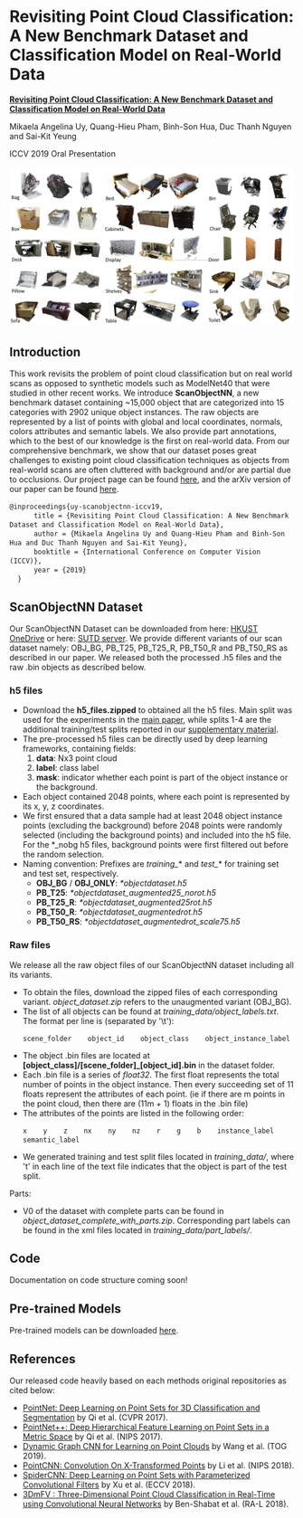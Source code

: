 # Revisiting Point Cloud Classification: A New Benchmark Dataset and Classification Model on Real-World Data
**[Revisiting Point Cloud Classification: A New Benchmark Dataset and Classification Model on Real-World Data](https://hkust-vgd.github.io/scanobjectnn/)** 

Mikaela Angelina Uy, Quang-Hieu Pham, Binh-Son Hua, Duc Thanh Nguyen and Sai-Kit Yeung

ICCV 2019 Oral Presentation

![pic-network](objects_teaser.png)

## Introduction
This work revisits the problem of point cloud classification but on real world scans as opposed to synthetic models such as ModelNet40 that were studied in other recent works. We introduce **ScanObjectNN**, a new benchmark dataset containing ~15,000 object that are categorized into 15 categories with 2902 unique object instances. The raw objects are represented by a list of points with global and local coordinates, normals, colors attributes and semantic labels. We also provide part annotations, which to the best of our knowledge is the first on real-world data. From our comprehensive benchmark, we show that our dataset poses great challenges to existing point cloud classification techniques as objects from real-world scans are often cluttered with background and/or are partial due to occlusions. Our project page can be found [here](https://hkust-vgd.github.io/scanobjectnn/), and the arXiv version of our paper can be found [here](https://arxiv.org/abs/1908.04616).
```
@inproceedings{uy-scanobjectnn-iccv19,
      title = {Revisiting Point Cloud Classification: A New Benchmark Dataset and Classification Model on Real-World Data},
      author = {Mikaela Angelina Uy and Quang-Hieu Pham and Binh-Son Hua and Duc Thanh Nguyen and Sai-Kit Yeung},
      booktitle = {International Conference on Computer Vision (ICCV)},
      year = {2019}
  }
```

## ScanObjectNN Dataset
Our ScanObjectNN Dataset can be downloaded from here: [HKUST OneDrive](https://gohkust-my.sharepoint.com/:f:/g/personal/saikit_ust_hk/EqRFLP5XEihCt_PFIHyPNO8BsKb7r8S5V5ELaCqk7UdDTQ?e=FX2OPF) or here: [SUTD server](http://103.24.77.34:8080/scanobjectnn/). We provide different variants of our scan dataset namely: OBJ_BG, PB_T25, PB_T25_R, PB_T50_R and PB_T50_RS as described in our paper. We released both the processed .h5 files and the raw .bin objects as described below.

### h5 files
* Download the **h5_files.zipped** to obtained all the h5 files. Main split was used for the experiments in the [main paper](https://arxiv.org/pdf/1908.04616.pdf), while splits 1-4 are the additional training/test splits reported in our [supplementary material](https://hkust-vgd.github.io/scanobjectnn/assets/iccv19_supp.pdf).
* The pre-processed h5 files can be directly used by deep learning frameworks, containing fields: 
   1. **data**: Nx3 point cloud
   2. **label**: class label
   3. **mask**: indicator whether each point is part of the object instance or the background.
* Each object contained 2048 points, where each point is represented by its x, y, z coordinates. 
* We first ensured that a data sample had at least 2048 object instance points (excluding the background) before 2048 points were randomly selected (including the background points) and included into the h5 file. For the \*_nobg h5 files, background points were first filtered out before the random selection. 
* Naming convention: Prefixes are *training_** and *test_** for training set and test set, respectively.
    * **OBJ_BG** / **OBJ_ONLY**: *\*objectdataset.h5*
    * **PB_T25**: *\*objectdataset_augmented25_norot.h5*
    * **PB_T25_R**: *\*objectdataset_augmented25rot.h5*
    * **PB_T50_R**: *\*objectdataset_augmentedrot.h5*
    * **PB_T50_RS**: *\*objectdataset_augmentedrot_scale75.h5*

### Raw files
We release all the raw object files of our ScanObjectNN dataset including all its variants.
* To obtain the files, download the zipped files of each corresponding variant. *object_dataset.zip* refers to the unaugmented variant (OBJ_BG).
* The list of all objects can be found at *training_data/object_labels.txt*. The format per line is (separated by '\t'):
    ```
    scene_folder    object_id    object_class    object_instance_label
    ```    
* The object .bin files are located at **[object_class]/[scene_folder]_[object_id].bin** in the dataset folder.
* Each .bin file is a series of *float32*. The first float represents the total number of points in the object instance. Then every succeeding set of 11 floats represent the attributes of each point. (ie if there are m points in the point cloud, then there are (11m + 1) floats in the .bin file)
* The attributes of the points are listed in the following order:
    ```
    x    y    z    nx    ny    nz    r    g    b    instance_label    semantic_label
    ```  
* We generated training and test split files located in *training_data/*, where 't' in each line of the text file indicates that the object is part of the test split.

Parts:
* V0 of the dataset with complete parts can be found in *object_dataset_complete_with_parts.zip*. Corresponding part labels can be found in the xml files located in *training_data/part_labels/*.

## Code
Documentation on code structure coming soon!

## Pre-trained Models
Pre-trained models can be downloaded [here](https://drive.google.com/open?id=1somhNuzwEnJB7J6ESGuW_6ZryW8emW6u).

## References
Our released code heavily based on each methods original repositories as cited below:
* <a href="https://github.com/charlesq34/pointnet" target="_blank">PointNet: Deep Learning on Point Sets for 3D Classification and Segmentation</a> by Qi et al. (CVPR 2017).
* <a href="https://github.com/charlesq34/pointnet2" target="_black">PointNet++: Deep Hierarchical Feature Learning on Point Sets in a Metric Space</a> by Qi et al. (NIPS 2017).
* <a href="https://github.com/WangYueFt/dgcnn" target="_black"> Dynamic Graph CNN for Learning on Point Clouds</a> by Wang et al. (TOG 2019).
* <a href="https://github.com/yangyanli/PointCNN" target="_black">PointCNN: Convolution On X-Transformed Points</a> by Li et al. (NIPS 2018).
* <a href="https://github.com/xyf513/SpiderCNN" target="_black">SpiderCNN: Deep Learning on Point Sets with Parameterized Convolutional Filters</a> by Xu et al. (ECCV 2018).
* <a href="https://github.com/sitzikbs/3DmFV-Net" target="_black">3DmFV : Three-Dimensional Point Cloud Classification in Real-Time using Convolutional Neural Networks</a> by Ben-Shabat et al. (RA-L 2018).  
